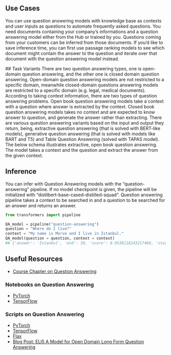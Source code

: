## Use Cases

You can use question answering models with knowledge base as contexts and user inputs as questions to automate frequently asked questions. You need documents containing your company’s informations and a question answering model either from the Hub or trained by you. Questions coming from your customers can be inferred from those documents. If you’d like to save inference time, you can first use passage ranking models to see which document might contain the answer to the question and iterate over that document with the question answering model instead.

## Task Variants
There are two question answering types, one is open-domain question answering, and the other one is closed domain question answering. Open-domain question answering models are not restricted to a specific domain, meanwhile closed-domain questions answering models are restricted to a specific domain (e.g. legal, medical documents). According to taking context information, there are two types of question answering problems. Open book question answering models take a context with a question where answer is extracted by the context. Closed book question answering models takes no context and are expected to know answer to question, and generate the answer rather than extracting. There are various question answering variants based on the input and output they return, being, extractive question answering (that is solved with BERT-like models), generative question answering (that is solved with models like BART and T5) and Table Question Answering (solved with TAPAS model).
The below schema illustrates extractive, open book question answering. The model takes a context and the question and extract the answer from the given context.

## Inference

You can infer with Question Answering models with the “question-answering” pipeline. If no model checkpoint is given, the pipeline will be initialized with “distilbert-base-cased-distilled-squad”. Question answering pipeline takes a context to be searched in and a question to be searched for an answer and returns an answer.
```python
from transformers import pipeline

QA_model = pipeline("question-answering")
question = "Where do I live?"
context = "My name is Merve and I live in İstanbul."
QA_model(question = question, context = context)
## {'answer': 'İstanbul', 'end': 39, 'score': 0.9538118243217468, 'start': 31}
```


## Useful Resources
- [Course Chapter on Question Answering](https://huggingface.co/course/chapter7/7?fw=pt)
### Notebooks on Question Answering
- [PyTorch](https://github.com/huggingface/notebooks/blob/master/examples/question_answering.ipynb)
- [TensorFlow](https://github.com/huggingface/notebooks/blob/master/examples/token_classification-tf.ipynb)
### Scripts on Question Answering
- [PyTorch](https://github.com/huggingface/transformers/tree/master/examples/pytorch/question-answering)
- [TensorFlow](https://github.com/huggingface/transformers/tree/master/examples/tensorflow/question-answering)
- [Flax](https://github.com/huggingface/transformers/tree/master/examples/flax/question-answering)
- [Blog Post: ELI5 A Model for Open Domain Long Form Question Answering](https://yjernite.github.io/lfqa.html)